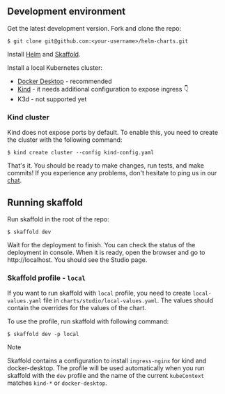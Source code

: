 ## Development environment

Get the latest development version. Fork and clone the repo:

```cli
$ git clone git@github.com:<your-username>/helm-charts.git
```
Install [Helm](https://helm.sh/docs/intro/install/) and [Skaffold](https://skaffold.dev/docs/install/).

Install a local Kubernetes cluster:
- [Docker Desktop](https://docs.docker.com/desktop/kubernetes/) - recommended
- [Kind](https://kind.sigs.k8s.io/docs/user/configuration/) - it needs additional configuration 
   to expose ingress 👇
- K3d - not supported yet


### Kind cluster
Kind does not expose ports by default. To enable this, you need to create the cluster with
the following command:

```cli
$ kind create cluster --config kind-config.yaml
```

That's it. You should be ready to make changes, run tests, and make commits! If
you experience any problems, don't hesitate to ping us in our [chat](/chat).

## Running skaffold
Run skaffold in the root of the repo:

```cli
$ skaffold dev
```
Wait for the deployment to finish. You can check the status of the deployment in console.
When it is ready, open the browser and go to http://localhost. You should see the Studio page.

### Skaffold profile - `local`

If you want to run skaffold with `local` profile, you need to create `local-values.yaml` file in
`charts/studio/local-values.yaml`. The values should contain the overrides for the values of the
chart. 

To use the profile, run skaffold with following command:

```cli
$ skaffold dev -p local
```

> [!NOTE]
> Skaffold contains a configuration to install `ingress-nginx` for kind and 
> docker-desktop. The profile will be used automatically when you run skaffold with the `dev` profile 
> and the name of the current `kubeContext` matches `kind-*` or `docker-desktop`.
